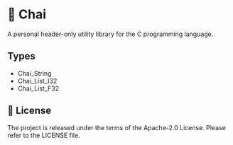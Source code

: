 # 🍃 Chai

A personal header-only utility library for the C programming language.

## Types

* Chai_String
* Chai_List_I32
* Chai_List_F32

## 📌 License

The project is released under the terms of the Apache-2.0 License.
Please refer to the LICENSE file.